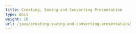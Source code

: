 ```yaml
---
title: Creating, Saving and Converting Presentation
type: docs
weight: 10
url: /java/creating-saving-and-converting-presentation/
---
```




